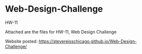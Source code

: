 # Web-Design-Challenge
HW-11

Attached are the files for HW-11, Web Design Challenge

Website posted: https://stevereisschicago.github.io/Web-Design-Challenge/

